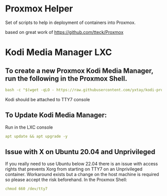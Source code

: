 # Proxmox Helper

Set of scripts to help in deployment of containers into Proxmox.

based on great work of https://github.com/tteck/Proxmox

# Kodi Media Manager LXC 

## To create a new Proxmox Kodi Media Manager, run the following in the Proxmox Shell.

```yaml
bash -c "$(wget -qLO - https://raw.githubusercontent.com/yxtay/kodi-proxmox/flatpak/ct/kodi-v1.sh)"
```
Kodi should be attached to TTY7 console

## To Update Kodi Media Manager:

Run in the LXC console
```yaml
apt update && apt upgrade -y
```
## Issue with X on Ubuntu 20.04 and Unprivileged

If you really need to use Ubuntu below 22.04 there is an issue with access rights that prevents Xorg from starting on TTY7 on an Unprivileged container. Workaround exists but a change on the host machine is required so please accept the risk beforehand. In the Proxmox Shell:
```yaml
chmod 660 /dev/tty7
```
